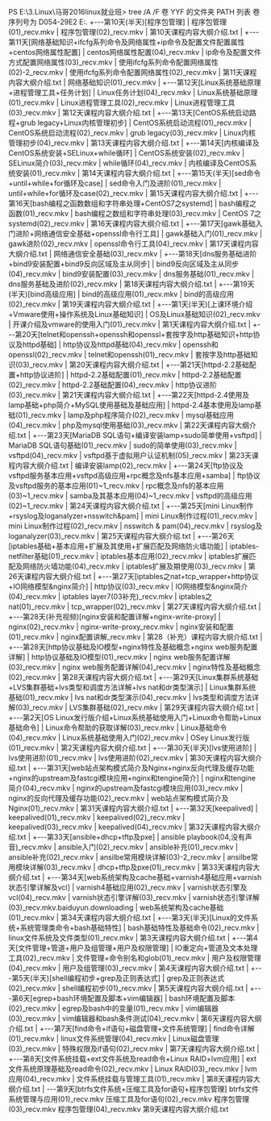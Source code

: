 PS E:\3.Linux\马哥2016linux就业班> tree /A /F
卷 YYF 的文件夹 PATH 列表
卷序列号为 D054-29E2
E:.
+---第10天(半天)[程序包管理]
|       程序包管理(01)_recv.mkv
|       程序包管理(02)_recv.mkv
|       第10天课程内容大纲介绍.txt
|
+---第11天[网络基础知识+ifcfg系列命令及网络属性+ip命令及配置文件配置属性+centos网络属性配置]
|       centos网络属性配置(04)_recv.mkv
|       ip命令及配置文件方式配置网络属性(03)_recv.mkv
|       使用ifcfg系列命令配置网络属性(02)-2_recv.mkv
|       使用ifcfg系列命令配置网络属性(02)_recv.mkv
|       第11天课程内容大纲介绍.txt
|       网络基础知识(01)_recv.mkv
|
+---第12天[Linux系统基础原理+进程管理工具+任务计划]
|       Linux任务计划(04)_recv.mkv
|       Linux系统基础原理(01)_recv.mkv
|       Linux进程管理工具(02)_recv.mkv
|       Linux进程管理工具(03)_recv.mkv
|       第12天课程内容大纲介绍.txt
|
+---第13天[CentOS系统启动路程+grub legacy+Linux内核管理初步]
|       CentOS系统启动流程(01)_recv.mkv
|       CentOS系统启动流程(02)_recv.mkv
|       grub legacy(03)_recv.mkv
|       Linux内核管理初步(04)_recv.mkv
|       第13天课程内容大纲介绍.txt
|
+---第14天[内核编译及CentOS系统安装+SELinux+while循环]
|       CentOS系统安装(02)_recv.mkv
|       SELinux简介(03)_recv.mkv
|       while循环(04)_recv.mkv
|       内核编译及CentOS系统安装(01)_recv.mkv
|       第14天课程内容大纲介绍.txt
|
+---第15天(半天)[sed命令+until+while+for循环及case]
|       sed命令入门及进阶(01)_recv.mkv
|       until+while+for循环及case(02)_recv.mkv
|       第15天课程内容大纲介绍.txt
|
+---第16天[bash编程之函数数组和字符串处理+CentOS7之systemd]
|       bash编程之函数(01)_recv.mkv
|       bash编程之数组和字符串处理(03)_recv.mkv
|       CentOS 7之systemd(02)_recv.mkv
|       第16天课程内容大纲介绍.txt
|
+---第17天[gawk基础入门进阶+网络通信安全基础+openssl命令行工具]
|       gawk基础入门(01)_recv.mkv
|       gawk进阶(02)_recv.mkv
|       openssl命令行工具(04)_recv.mkv
|       第17天课程内容大纲介绍.txt
|       网络通信安全基础(03)_recv.mkv
|
+---第18天[dns服务基础进阶+bind9安装配置+bind9反向区域及主从同步]
|       bind9反向区域及主从同步(04)_recv.mkv
|       bind9安装配置(03)_recv.mkv
|       dns服务基础(01)_recv.mkv
|       dns服务基础及进阶(02)_recv.mkv
|       第18天课程内容大纲介绍.txt
|
+---第19天(半天)[bind高级应用]
|       bind的高级应用(01)_recv.mkv
|       bind的高级应用(02)_recv.mkv
|       第19天课程内容大纲介绍.txt
|
+---第1天(半天)[上课环境介绍+Vmware使用+操作系统及Linux基础知识]
|       OS及Linux基础知识(02)_recv.mkv
|       开课介绍及vmware的使用入门(01)_recv.mkv
|       第1天课程内容大纲介绍.txt
|
+---第20天[telnet和openssh+openssh和openssl+套按字及http基础知识+http协议及httpd基础]
|       http协议及httpd基础(04)_recv.mkv
|       openssh和openssl(02)_recv.mkv
|       telnet和openssh(01)_recv.mkv
|       套按字及http基础知识(03)_recv.mkv
|       第20天课程内容大纲介绍.txt
|
+---第21天[httpd-2.2基础配置+http协议进阶]
|       httpd-2.2基础配置(01)_recv.mkv
|       httpd-2.2基础配置(02)_recv.mkv
|       httpd-2.2基础配置(04)_recv.mkv
|       http协议进阶(03)_recv.mkv
|       第21天课程内容大纲介绍.txt
|
+---第22天[httpd-2.4使用及lamp基础+php简介+MySQL使用基础及基础应用]
|       httpd-2.4基本使用及lamp基础(01)_recv.mkv
|       lamp及php程序简介(02)_recv.mkv
|       mysql基础应用(04)_recv.mkv
|       php及mysql使用基础(03)_recv.mkv
|       第22天课程内容大纲介绍.txt
|
+---第23天[MariaDB SQL语句+编译安装lamp+sudo简单使用+vsftpd]
|       MariaDB SQL语句基础(01)_recv.mkv
|       sudo的简单使用(03)_recv.mkv
|       vsftpd(04)_recv.mkv
|       vsftpd基于虚拟用户认证机制(05)_recv.mkv
|       第23天课程内容大纲介绍.txt
|       编译安装lamp(02)_recv.mkv
|
+---第24天[ftp协议及vsftpd服务基本应用+vsftpd高级应用+rpc概念及nfs基本应用+samba]
|       ftp协议及vsftpd服务的基本应用(01)~1_recv.mkv
|       rpc概念及nfs的基本应用(03)~1_recv.mkv
|       samba及其基本应用(04)~1_recv.mkv
|       vsftpd的高级应用(02)~1_recv.mkv
|       第24天课程内容大纲介绍.txt
|
+---第25天[mini Linux制作+rsyslog及loganalyzer+nsswitch&pam]
|       mini Linux制作过程(01)_recv.mkv
|       mini Linux制作过程(02)_recv.mkv
|       nsswitch & pam(04)_recv.mkv
|       rsyslog及loganalyzer(03)_recv.mkv
|       第25天课程内容大纲介绍.txt
|
+---第26天[iptables基础+基本应用+扩展及其使用+扩展匹配及网络防火墙功能]
|       iptables-netfilter基础(01)_recv.mkv
|       iptables基本应用(02)_recv.mkv
|       iptables扩展匹配及网络防火墙功能(04)_recv.mkv
|       iptables扩展及期使用(03)_recv.mkv
|       第26天课程内容大纲介绍.txt
|
+---第27天[iptables之nat+tcp_wrapper+http协议+IO网络模型&nginx简介]
|       http协议(03)_recv.mkv
|       IO网络模型&nginx简介(04)_recv.mkv
|       iptables layer7(03补充)_recv.mkv
|       iptables之nat(01)_recv.mkv
|       tcp_wrapper(02)_recv.mkv
|       第27天课程内容大纲介绍.txt
|
+---第28天(补充视频)[nginx安装和配置详解+nginx-write-proxy]
|       nginx(02)_recv.mkv
|       nginx-write-proxy_recv.mkv
|       nginx安装和配置(01)_recv.mkv
|       nginx配置讲解_recv.mkv
|       第28（补充）课程内容大纲介绍.txt
|
+---第28天[http协议基础及IO模型+nginx特性及基础概念+nginx web服务配置详解]
|       http协议基础及IO模型(01)_recv.mkv
|       nginx web服务配置详解(03)_recv.mkv
|       nginx web服务配置详解(04)_recv.mkv
|       nginx特性及基础概念(02)_recv.mkv
|       第28天课程内容大纲介绍.txt
|
+---第29天[Linux集群系统基础+LVS集群基础+lvs类型和调度方法详解+lvs nat和dr类型演示]
|       Linux集群系统基础(01)_recv.mkv
|       lvs nat和dr类型演示(04)_recv.mkv
|       lvs类型和调度方法详解(03)_recv.mkv
|       LVS集群基础(02)_recv.mkv
|       第29天课程内容大纲介绍.txt
|
+---第2天[OS Linux发行版介绍+Linux系统基础使用入门+Linux命令帮助+Linux基础命令]
|       Linux命令帮助的获取详解(03)_recv.mkv
|       Linux基础命令(04)_recv.mkv
|       Linux系统基础使用入门(02)_recv.mkv
|       OSey Linux发行版(01)_recv.mkv
|       第2天课程内容大纲介绍.txt
|
+---第30天(半天)[lvs使用进阶]
|       lvs使用进阶(01)_recv.mkv
|       lvs使用进阶(02)_recv.mkv
|       第30天课程内容大纲介绍.txt
|
+---第31天[web站点架构模式简介及Nginx+nginx反向代理及缓存功能+nginx的upstream及fastcgi模块应用+nginx和tengine简介]
|       nginx和tengine简介(04)_recv.mkv
|       nginx的upstream及fastcgi模块应用(03)_recv.mkv
|       nginx的反向代理及缓存功能(02)_recv.mkv
|       web站点架构模式简介及Nginx(01)_recv.mkv
|       第31天课程内容大纲介绍.txt
|
+---第32天[keepalived]
|       keepalived(01)_recv.mkv
|       keepalived(02)_recv.mkv
|       keepalived(03)_recv.mkv
|       keepalived(04)_recv.mkv
|       第32天课程内容大纲介绍.txt
|
+---第33天[ansible+dhcp+tftp及pxe]
|       ansible playbook(04,没有声音)_recv.mkv
|       ansible入门(02)_recv.mkv
|       ansible补充(01)_recv.mkv
|       ansible补充(02)_recv.mkv
|       ansilbe常用模块详解(03)-2_recv.mkv
|       ansilbe常用模块详解(03)_recv.mkv
|       dhcp+tftp及pxe(01)_recv.mkv
|       第33天课程内容大纲介绍.txt
|
+---第34天[web系统架构及cache基础+varnish4基础应用+varnish状态引擎详解及vcl]
|       varnish4基础应用(02)_recv.mkv
|       varnish状态引擎及vcl(04)_recv.mkv
|       varnish状态引擎详解(03)_recv.mkv
|       varnish状态引擎详解(03)_recv.mkv.baiduyun.downloading
|       web系统架构及cache基础(01)_recv.mkv
|       第34天课程内容大纲介绍.txt
|
+---第3天(半天)[Linux的文件系统+系统管理类命令+bash基础特性]
|       bash基础特性及基础命令(02)_recv.mkv
|       linux文件系统及文件类型(01)_recv.mkv
|       第3天课程内容大纲介绍.txt
|
+---第4天[文件管理+管道+用户及组管理+用户及权限管理]
|       IO重定向+管道及文本处理工具(02)_recv.mkv
|       文件管理+命令别名和glob(01)_recv.mkv
|       用户及权限管理(04)_recv.mkv
|       用户及组管理(03)_recv.mkv
|       第4天课程内容大纲介绍.txt
|
+---第5天(半天)[shell编程初步+grep及正则表达式]
|       grep及正则表达式(02)_recv.mkv
|       shell编程初步(01)_recv.mkv
|       第5天课程内容大纲介绍.txt
|
+---第6天[egrep+bash环境配置及脚本+vim编辑器]
|       bash环境配置及脚本(02)_recv.mkv
|       egrep及bash中的变量(01)_recv.mkv
|       vim编辑器(03)_recv.mkv
|       vim编辑器和bash条件测试(04)_recv.mkv
|       第6天课程内容大纲介绍.txt
|
+---第7天[find命令+if语句+磁盘管理+文件系统管理]
|       find命令详解(01)_recv.mkv
|       linux文件系统管理(04)_recv.mkv
|       Linux磁盘管理(03)_recv.mkv
|       特殊权限及if语句(02)_recv.mkv
|       第7天课程内容大纲介绍.txt
|
+---第8天[文件系统挂载+ext文件系统及read命令+Linux RAID+lvm应用]
|       ext文件系统原理基础及read命令(02)_recv.mkv
|       Linux RAID(03)_recv.mkv
|       lvm应用(04)_recv.mkv
|       文件系统挂载与管理工具(01)_recv.mkv
|       第8天课程内容大纲介绍.txt
|
\---第9天[btrfs文件系统+压缩工具及for语句+程序包管理]
        btrfs文件系统管理与应用(01)_recv.mkv
        压缩工具及for语句(02)_recv.mkv
        程序包管理(03)_recv.mkv
        程序包管理(04)_recv.mkv
        第9天课程内容大纲介绍.txt
